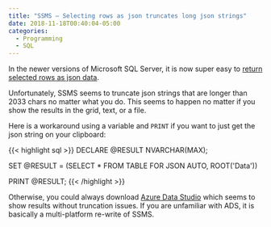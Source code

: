 ```yaml
---
title: "SSMS – Selecting rows as json truncates long json strings"
date: 2018-11-18T00:40:04-05:00
categories:
  - Programming
  - SQL
---
```


In the newer versions of Microsoft SQL Server, it is now super easy to [return selected rows as json data](https://docs.microsoft.com/en-us/sql/relational-databases/json/format-query-results-as-json-with-for-json-sql-server).

Unfortunately, SSMS seems to truncate json strings that are longer than 2033 chars no matter what you do. This seems to happen no matter if you show the results in the grid, text, or a file.

Here is a workaround using a variable and `PRINT` if you want to just get the json string on your clipboard:

{{< highlight sql >}}
DECLARE @RESULT NVARCHAR(MAX);

SET @RESULT = (SELECT * FROM TABLE FOR JSON AUTO, ROOT('Data'))

PRINT @RESULT;
{{< /highlight >}}

Otherwise, you could always download [Azure Data Studio](https://docs.microsoft.com/en-us/sql/azure-data-studio/download-azure-data-studio) which seems to show results without truncation issues. If you are unfamiliar with ADS, it is basically a multi-platform re-write of SSMS.
